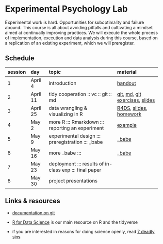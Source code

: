 # Experimental Psychology Lab

Experimental work is hard. Opportunities for suboptimality and failure abound. This course is
all about avoiding pitfalls and cultivating a mindset aimed at continually improving
practices. We will execute the whole process of implementation, execution and data analysis
during this course, based on a replication of an existing experiment, which we will preregister.

## Schedule

session | day | topic | material
:--- | :--- | :--- | :---
1  | April 4 | introduction | [handout](handouts/01_intro.pdf)
2  | April 11 | tidy cooperation :: vc :: git :: md | [git](https://git-scm.com/), [md](https://guides.github.com/features/mastering-markdown/), [git exercises](handouts/02_git_exercises.md), [slides](slides/02_tidy_cooperation.pdf)
3  | April 25 | data wrangling & visualizing in R | [R4DS](http://r4ds.had.co.nz), [slides](slides/03_R_intro.html), [homework](homework/XPLab_2019_HW2.html)
4  | May 2 | more R ::: Rmarkdown ::: reporting an experiment | [example](handouts/02_expReport.html)
5  | May 9 | experimental design ::: preregistration ::: \_babe | [\_babe](https://babe-project.github.io/babe_site/index.html)
6  | May 16 | more \_babe :::  | [\_babe](https://babe-project.github.io/babe_site/index.html)
7  | May 23 |  deployment ::: results of in-class exp ::: final paper |
8  | May 30 |  project presentations |

## Links & resources

- [documentation on git](https://git-scm.com/doc)

- [R for Data Science](http://r4ds.had.co.nz) is our main resource on R and the tidyverse

- if you are interested in reasons for doing science openly, read [7 deadly sins](https://press.princeton.edu/titles/10970.html)
